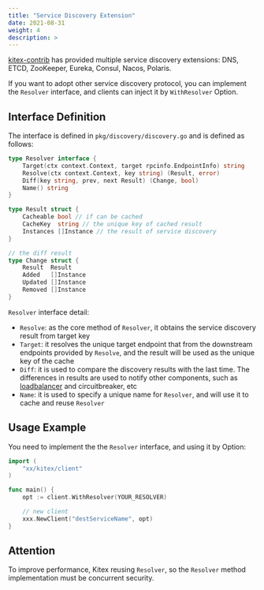 ```yaml
---
title: "Service Discovery Extension"
date: 2021-08-31
weight: 4
description: >
---
```


[kitex-contrib](https://github.com/kitex-contrib/resolver-dns) has provided multiple service discovery extensions: DNS, ETCD, ZooKeeper, Eureka, Consul, Nacos, Polaris.

If you want to adopt other service discovery protocol, you can implement the `Resolver` interface, and clients can inject it by `WithResolver` Option.

## Interface Definition

The interface is defined in `pkg/discovery/discovery.go` and is defined as follows:

```go
type Resolver interface {
    Target(ctx context.Context, target rpcinfo.EndpointInfo) string
    Resolve(ctx context.Context, key string) (Result, error)
    Diff(key string, prev, next Result) (Change, bool)
    Name() string
}

type Result struct {
    Cacheable bool // if can be cached
    CacheKey  string // the unique key of cached result
    Instances []Instance // the result of service discovery
}

// the diff result
type Change struct {
    Result  Result
    Added   []Instance
    Updated []Instance
    Removed []Instance
}
```

`Resolver` interface detail:

- `Resolve`: as the core method of `Resolver`, it obtains the service discovery result from target key
- `Target`:   it resolves the unique target endpoint that from the downstream endpoints provided by `Resolve`, and the result will be used as the unique key of the cache
- `Diff`:  it is used to compare  the discovery results with the last time. The differences in results are used to notify other components, such as [loadbalancer](../../basic-feature/loadbalance) and circuitbreaker, etc
- `Name`:  it is used to specify a unique name for `Resolver`, and will use it to cache and reuse `Resolver`

## Usage Example

You need to implement the the `Resolver` interface, and using it by Option:

```go
import (
    "xx/kitex/client"
)

func main() {
    opt := client.WithResolver(YOUR_RESOLVER)

    // new client
    xxx.NewClient("destServiceName", opt)
}
```

## Attention

To improve performance,  Kitex reusing `Resolver`, so the `Resolver` method implementation must be concurrent security.

